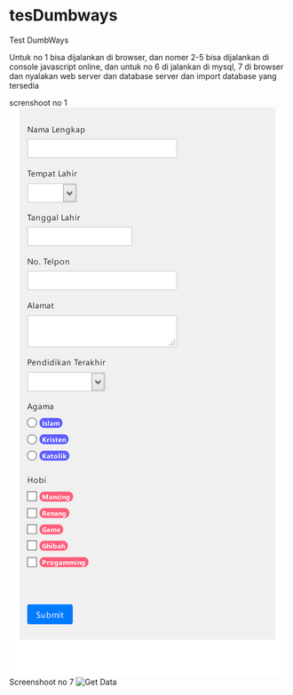 # tesDumbways
Test DumbWays

Untuk no 1 bisa dijalankan di browser, dan nomer 2-5 bisa dijalankan di console javascript online, dan untuk no 6 di jalankan di mysql, 7 di browser dan nyalakan web server dan database server dan import database yang tersedia

screnshoot no 1
![Get Data](https://raw.githubusercontent.com/akimabs/tesDumbways/master/1/screnshoot/1.png)
Screenshoot no 7
![Get Data](https://raw.githubusercontent.com/akimabs/tesDumbways/master/7/screnshoot/aplikasi.png)
